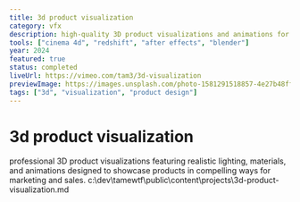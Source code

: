 ```yaml
---
title: 3d product visualization
category: vfx
description: high-quality 3D product visualizations and animations for marketing campaigns and e-commerce presentations.
tools: ["cinema 4d", "redshift", "after effects", "blender"]
year: 2024
featured: true
status: completed
liveUrl: https://vimeo.com/tam3/3d-visualization
previewImage: https://images.unsplash.com/photo-1581291518857-4e27b48ff24e?w=800&h=600&fit=crop&crop=center
tags: ["3d", "visualization", "product design"]
---
```


# 3d product visualization

professional 3D product visualizations featuring realistic lighting, materials, and animations designed to showcase products in compelling ways for marketing and sales.</content>
<parameter name="filePath">c:\dev\tamewtf\public\content\projects\3d-product-visualization.md
